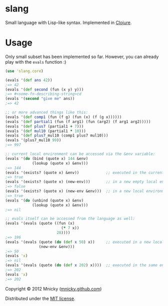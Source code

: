 # slang

Small language with Lisp-like syntax. Implemented in [Clojure](http://clojure.org).

Usage
=====

Only small subset has been implemented so far. However, you can already play
with the `evals` function :)

```clojure
(use 'slang.core)

(evals '(def ans 42))
;=> 42
(evals '(def second (fun (x y) y)))
;=> #<some-fn-describing-string>cd
(evals '(second "give me" ans))
;=> 42

;; or more advanced things like this:
(evals '(def comp1 (fun (f g) (fun (x) (f (g x))))))
(evals '(def partial1 (fun (f arg1) (fun (arg2) (f arg1 arg2)))))
(evals '(def plus7 (partial1 + 7)))
(evals '(def mul10 (partial1 * 10)))
(evals '(def plus7_mul10 (comp1 plus7 mul10)))
(evals '(plus7_mul10 99))
;=> 997
```

```clojure
;; current local environment can be accessed via the &env variable:
(evals '(do (bind (quote x) 144 &env)
            (lookup (quote x) &env)))
;=> 144
(evals '(exists? (quote x) &env))            ;; executed in the current local environment
;=> true
(evals '(exists? (quote x) (new-env)))       ;; in a new empty local environment
;=> false
(evals '(exists? (quote x) (new-env &env)))  ;; in a new local environment referencing the current one
;=> true
(evals '(do (unbind (quote x) &env)
            (lookup (quote x) &env)))
;=> nil

;; evals itself can be accessed from the language as well:
(evals '(evals (quote ((fun (x)
                         (* 7 x))
                       28))))
;=> 196
(evals '(evals (quote (do (def x 50) x))     ;; executed in a new local environment
               (new-env &env)))
;=> 50
(evals 'x)
;=> nil
(evals '(evals (quote (do (def x 202) x))))  ;; executed in the same environment
;=> 202
(evals 'x)
;=> 202
```

Copyright © 2012 Mnicky ([mnicky.github.com](http://mnicky.github.com))

Distributed under the [MIT license](http://opensource.org/licenses/MIT).

